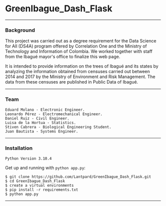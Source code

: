 # GreenIbague_Dash_Flask

-----

### Background

This project was carried out as a degree requirement for the Data Science for All (DS4A) program offered by Correlation One and the Ministry of Technology and Information of Colombia. We worked together with staff from the Ibagué mayor's office to finalize this web page.

It is intended to provide information on the trees of Ibagué and its states by analyzing the information obtained from censuses carried out between 2014 and 2017 by the Ministry of Environment and Risk Management. The data from these censuses are published in Public Data of Ibagué.

-----

### Team

```shell
Eduard Molano - Electronic Engineer.
Leonardo Pérez - Electromechanical Engineer.
Daniel Ruiz - Civil Engineer.
Luisa de la Hortua - Statistics.
Stiven Cabrera - Biological Engineering Student.
Juan Bautista - Systems Engineer.
``` 

-----

### Installation

`Python Version 3.10.4`

Get up and running with `python app.py`:

```shell
$ git clone https://github.com/Lantpard/GreenIbague_Dash_Flask.git
$ cd GreenIbague_Dash_Flask
$ create a virtual environments
$ pip install -r requirements.txt
$ python app.py
``` 

-----
